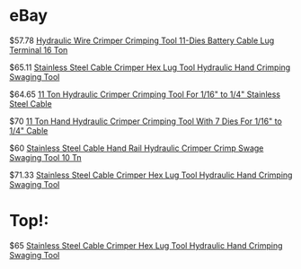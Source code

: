 # eBay
$57.78 [Hydraulic Wire Crimper Crimping Tool 11-Dies Battery Cable Lug Terminal 16 Ton](https://www.ebay.com/itm/194820729491)

$65.11 [Stainless Steel Cable Crimper Hex Lug Tool Hydraulic Hand Crimping Swaging Tool](https://www.ebay.com/itm/194820748025)

$64.65 [11 Ton Hydraulic Crimper Crimping Tool For 1/16" to 1/4" Stainless Steel Cable](https://www.ebay.com/itm/304354340102)

$70 [11 Ton Hand Hydraulic Crimper Crimping Tool With 7 Dies For 1/16" to 1/4" Cable](https://www.ebay.com/itm/115251842125)

$60 [Stainless Steel Cable Hand Rail Hydraulic Crimper Crimp Swage Swaging Tool 10 Tn](https://www.ebay.com/itm/254655731570)

$71.33 [Stainless Steel Cable Crimper Hex Lug Tool Hydraulic Hand Crimping Swaging Tool](https://www.ebay.com/itm/234386458480)

# Top!:
$65 [Stainless Steel Cable Crimper Hex Lug Tool Hydraulic Hand Crimping Swaging Tool](https://www.ebay.com/itm/194820748025)
